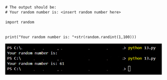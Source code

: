 ```
# The output should be:
# Your random number is: <insert random number here>

import random


print("Your random number is: "+str(random.randint(1,100)))
```

![plsfix13](https://github.com/techgrounds/techgrounds-EligioPessoa/blob/main/00_includes/plsfix13.png)
